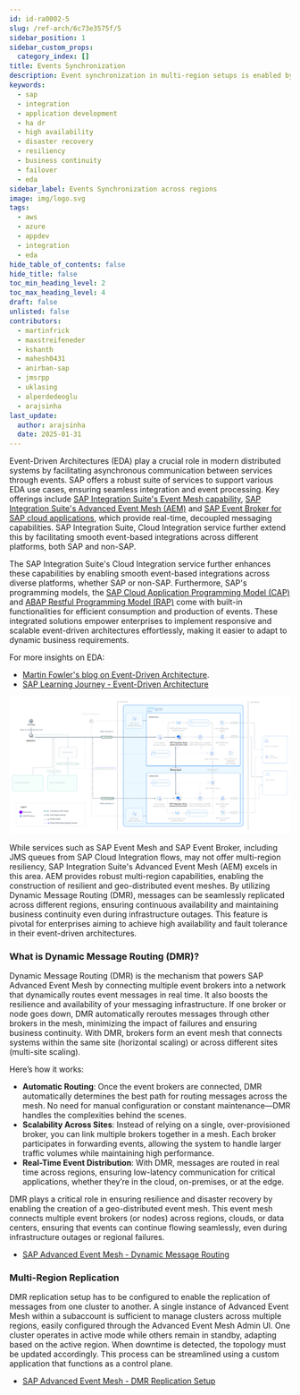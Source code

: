 ```yaml
---
id: id-ra0002-5
slug: /ref-arch/6c73e3575f/5
sidebar_position: 1
sidebar_custom_props:
  category_index: []
title: Events Synchronization
description: Event synchronization in multi-region setups is enabled by SAP's Advanced Event Mesh (AEM) with Dynamic Message Routing (DMR), ensuring real-time, resilient, and scalable event processing across regions, maintaining continuity and high availability during infrastructure failures.
keywords:
  - sap
  - integration
  - application development
  - ha dr
  - high availability
  - disaster recovery
  - resiliency
  - business continuity
  - failover
  - eda
sidebar_label: Events Synchronization across regions
image: img/logo.svg
tags:
  - aws
  - azure
  - appdev
  - integration
  - eda
hide_table_of_contents: false
hide_title: false
toc_min_heading_level: 2
toc_max_heading_level: 4
draft: false
unlisted: false
contributors:
  - martinfrick
  - maxstreifeneder
  - kshanth
  - mahesh0431
  - anirban-sap
  - jmsrpp
  - uklasing
  - alperdedeoglu
  - arajsinha
last_update:
  author: arajsinha
  date: 2025-01-31
---
```


Event-Driven Architectures (EDA) play a crucial role in modern distributed systems by facilitating asynchronous communication between services through events.  SAP offers a robust suite of services to support various EDA use cases, ensuring seamless integration and event processing. Key offerings include [SAP Integration Suite's Event Mesh capability](https://help.sap.com/docs/integration-suite/sap-integration-suite/event-mesh), [SAP Integration Suite's  Advanced Event Mesh (AEM)](https://help.sap.com/docs/sap-integration-suite) and [SAP Event Broker for SAP cloud applications](https://help.sap.com/docs/sap-cloud-application-event-hub), which provide real-time, decoupled messaging capabilities. SAP Integration Suite, Cloud Integration service further extend this by facilitating smooth event-based integrations across different platforms, both SAP and non-SAP.

The SAP Integration Suite's Cloud Integration service further enhances these capabilities by enabling smooth event-based integrations across diverse platforms, whether SAP or non-SAP. Furthermore, SAP's programming models, the [SAP Cloud Application Programming Model (CAP)](https://cap.cloud.sap/docs/guides/messaging/event-broker) and [ABAP Restful Programming Model (RAP)](https://help.sap.com/docs/ABAP_PLATFORM_NEW/fc4c71aa50014fd1b43721701471913d/0b925bc556d4491aad395b21ec2566ff.html) come with built-in functionalities for efficient consumption and production of events. These integrated solutions empower enterprises to implement responsive and scalable event-driven architectures effortlessly, making it easier to adapt to dynamic business requirements.

For more insights on EDA:
- [Martin Fowler's blog on Event-Driven Architecture](https://martinfowler.com/articles/201701-event-driven.html).
- [SAP Learning Journey - Event-Driven Architecture](https://learning.sap.com/learning-journeys/discovering-event-driven-integration-with-sap-integration-suite-advanced-event-mesh/explaining-event-driven-architecture_d02a51bb-1ce4-4c2d-a25d-8b9c9198ffd2)

![Events Synchronization](images/event-replication.svg?raw=true)

While services such as SAP Event Mesh and SAP Event Broker, including JMS queues from SAP Cloud Integration flows, may not offer multi-region resiliency, SAP Integration Suite's Advanced Event Mesh (AEM) excels in this area. AEM provides robust multi-region capabilities, enabling the construction of resilient and geo-distributed event meshes. By utilizing Dynamic Message Routing (DMR), messages can be seamlessly replicated across different regions, ensuring continuous availability and maintaining business continuity even during infrastructure outages. This feature is pivotal for enterprises aiming to achieve high availability and fault tolerance in their event-driven architectures.

### What is Dynamic Message Routing (DMR)?
Dynamic Message Routing (DMR) is the mechanism that powers SAP Advanced Event Mesh by connecting multiple event brokers into a network that dynamically routes event messages in real time. It also boosts the resilience and availability of your messaging infrastructure. If one broker or node goes down, DMR automatically reroutes messages through other brokers in the mesh, minimizing the impact of failures and ensuring business continuity. With DMR, brokers form an event mesh that connects systems within the same site (horizontal scaling) or across different sites (multi-site scaling). 

Here’s how it works:
- **Automatic Routing**: Once the event brokers are connected, DMR automatically determines the best path for routing messages across the mesh. No need for manual configuration or constant maintenance—DMR handles the complexities behind the scenes.
- **Scalability Across Sites**: Instead of relying on a single, over-provisioned broker, you can link multiple brokers together in a mesh. Each broker participates in forwarding events, allowing the system to handle larger traffic volumes while maintaining high performance.
- **Real-Time Event Distribution**: With DMR, messages are routed in real time across regions, ensuring low-latency communication for critical applications, whether they’re in the cloud, on-premises, or at the edge.

DMR plays a critical role in ensuring resilience and disaster recovery by enabling the creation of a geo-distributed event mesh. This event mesh connects multiple event brokers (or nodes) across regions, clouds, or data centers, ensuring that events can continue flowing seamlessly, even during infrastructure outages or regional failures.

- [SAP Advanced Event Mesh - Dynamic Message Routing](https://help.pubsub.em.services.cloud.sap/Features/DMR/DMR-Overview.htm)

### Multi-Region Replication
DMR replication setup has to be configured to enable the replication of messages from one cluster to another. A single instance of Advanced Event Mesh within a subaccount is sufficient to manage clusters across multiple regions, easily configured through the Advanced Event Mesh Admin UI. One cluster operates in active mode while others remain in standby, adapting based on the active region. When downtime is detected, the topology must be updated accordingly. This process can be streamlined using a custom application that functions as a control plane.

- [SAP Advanced Event Mesh - DMR Replication Setup](https://github.com/SAP-samples/btp-services-intelligent-routing/tree/ci_stateful_azure/tutorial/03-SetupAEM)

<!-- ## Regional Limitations and Disaster Recovery

JMS queues are region-specific and do not replicate messages across different regions. This may result in failures of cloud integration flows integrated with JMS queues if the primary region is down. To mitigate downtime and data loss that occur during disasters, SAP offers replication as a solution for disaster recovery using the Advanced Event Mesh service using DMR clusters.

### Advanced Event Mesh Adapter

The Advanced Event Mesh adapter enables the SAP Integration Suite to connect to the SAP Integration Suite, Advanced Event Mesh. Advanced Event Mesh offers extreme scalability and a myriad of sophisticated features. For more details, see [Get Started with SAP Integration Suite, Advanced Event Mesh](https://help.pubsub.em.services.cloud.sap/Get-Started/get-started-lp.htm) and [Advanced Event Mesh Adapter for SAP Integration Suite](https://api.sap.com/package/AdvancedEventMeshAdapterforSAPIntegrationSuite/overview). -->


<!-- ### Steps to Set Up DMR Clusters and Replication for Cloud Integration flows

1. Follow this guide to set up primary and secondary DMR clusters in different regions. This setup replicates events from the Primary Site (replication-active status) to the Backup Site (replication-standby). Refer to the [Replication Setup Guide](https://github.com/SAP-samples/btp-services-intelligent-routing/blob/ci_stateful_azure/tutorial/03-SetupAEM/AEM-Replication-For-Disaster-Recovery_CA.pdf).
2. Configure the SAP Advanced Event Mesh adapter in the cloud integration flows for both regions.
3. When a message/event is sent to the queue, the cloud integration flows in both regions will get triggered. To solve this, the cloud integration flows in the secondary region should be in an undeployed state.
4. The active region’s cloud integration flow should be in a deployed state, and the standby/inactive region’s cloud integration flow should be in an undeployed state. When a switch happens from the active to the standby region, the AEM (Advanced Event Mesh) replication status should be changed to active in the standby region and to standby in the originally active region.
5. Simultaneously, the cloud integration flows should also be deployed in the new active region (previously standby) and undeployed in the new standby region (previously active).
6. This process needs to be repeated whenever there is regional downtime. -->

<!-- ## Orchestration with Multi-Region Manager

These steps can be time-consuming and should ideally be automated. Continuous monitoring is also necessary to address any unexpected issues promptly.

To streamline this process, we developed an open-source project called **Multi-Region Manager**. This tool functions as a control plane to manage SAP Advanced Event Mesh DMR clusters, handle replication, enable deploy/undeploy failover, control failover, and perform other functionalities. Learn more about it here: [Multi-Region Manager for Orchestration](../RA0002/multi-region-manager). -->
